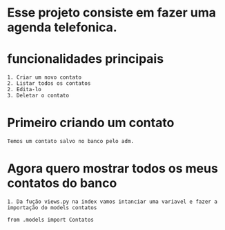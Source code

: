 # Esse projeto consiste em fazer uma agenda telefonica.

# funcionalidades principais
    1. Criar um novo contato
    2. Listar todos os contatos
    2. Edita-lo
    3. Deletar o contato

# Primeiro criando um contato
    Temos um contato salvo no banco pelo adm.

# Agora quero mostrar todos os meus contatos do banco

    1. Da fução views.py na index vamos intanciar uma variavel e fazer a importação do models contatos

    from .models import Contatos

